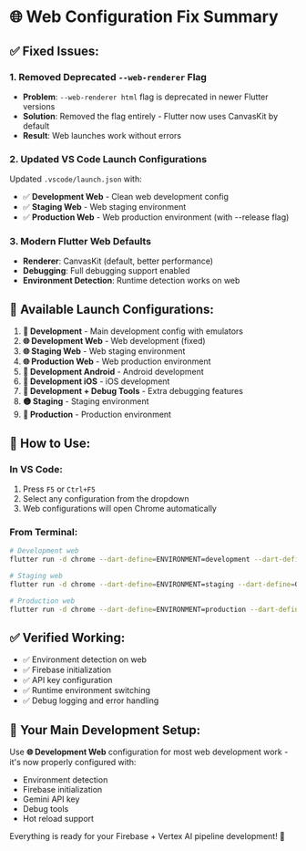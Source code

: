 # 🌐 Web Configuration Fix Summary

## ✅ **Fixed Issues:**

### 1. **Removed Deprecated `--web-renderer` Flag**
- **Problem**: `--web-renderer html` flag is deprecated in newer Flutter versions
- **Solution**: Removed the flag entirely - Flutter now uses CanvasKit by default
- **Result**: Web launches work without errors

### 2. **Updated VS Code Launch Configurations**
Updated `.vscode/launch.json` with:
- ✅ **Development Web** - Clean web development config
- ✅ **Staging Web** - Web staging environment  
- ✅ **Production Web** - Web production environment (with --release flag)

### 3. **Modern Flutter Web Defaults**
- **Renderer**: CanvasKit (default, better performance)
- **Debugging**: Full debugging support enabled
- **Environment Detection**: Runtime detection works on web

## 🚀 **Available Launch Configurations:**

1. **🔧 Development** - Main development config with emulators
2. **🌐 Development Web** - Web development (fixed)
3. **🌐 Staging Web** - Web staging environment
4. **🌐 Production Web** - Web production environment
5. **📱 Development Android** - Android development
6. **🍎 Development iOS** - iOS development
7. **🧪 Development + Debug Tools** - Extra debugging features
8. **🟡 Staging** - Staging environment
9. **🔴 Production** - Production environment

## 🔧 **How to Use:**

### In VS Code:
1. Press `F5` or `Ctrl+F5`
2. Select any configuration from the dropdown
3. Web configurations will open Chrome automatically

### From Terminal:
```bash
# Development web
flutter run -d chrome --dart-define=ENVIRONMENT=development --dart-define=GEMINI_API_KEY=AIzaSyCQWfzgmnyI9LPXBgIhqwqZwWaQMZgCRRM

# Staging web  
flutter run -d chrome --dart-define=ENVIRONMENT=staging --dart-define=GEMINI_API_KEY=AIzaSyCQWfzgmnyI9LPXBgIhqwqZwWaQMZgCRRM

# Production web
flutter run -d chrome --dart-define=ENVIRONMENT=production --dart-define=GEMINI_API_KEY=AIzaSyCQWfzgmnyI9LPXBgIhqwqZwWaQMZgCRRM --release
```

## ✅ **Verified Working:**
- ✅ Environment detection on web
- ✅ Firebase initialization 
- ✅ API key configuration
- ✅ Runtime environment switching
- ✅ Debug logging and error handling

## 🎯 **Your Main Development Setup:**
Use **🌐 Development Web** configuration for most web development work - it's now properly configured with:
- Environment detection
- Firebase initialization
- Gemini API key
- Debug tools
- Hot reload support

Everything is ready for your Firebase + Vertex AI pipeline development! 🚀
